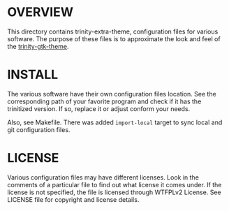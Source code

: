 OVERVIEW
========

This directory contains trinity-extra-theme, configuration files for various
software.  The purpose of these files is to approximate the look and feel of
the [trinity-gtk-theme][1].


INSTALL
=======

The various software have their own configuration files location.  See the
corresponding path of your favorite program and check if it has the trinitized
version.  If so, replace it or adjust conform your needs.

Also, see Makefile.  There was added `import-local` target to sync local and
git configuration files.


LICENSE
=======

Various configuration files may have different licenses.  Look in the comments
of a particular file to find out what license it comes under.  If the license
is not specified, the file is licensed through WTFPLv2 License.  See LICENSE
file for copyright and license details.

[1]: https://github.com/zeppe-lin/trinity-gtk-theme
